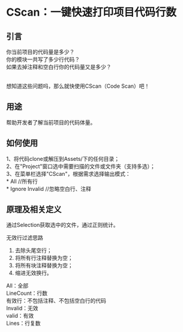 # CScan：一键快速打印项目代码行数

## 引言
你当前项目的代码量是多少？<br>
你的模块一共写了多少行代码？<br>
如果去掉注释和空白行你的代码量又是多少？<br><br>

想知道这些问题吗，那么就快使用CScan（Code Scan）吧！<br>


## 用途
帮助开发者了解当前项目的代码体量。<br>


## 如何使用
1、将代码clone或解压到Assets/下的任何目录；<br>
2、在"Project"窗口选中需要扫描的文件或文件夹（支持多选）；<br>
3、在菜单栏选择"CScan"，根据需求选择输出模式：<br>
	* All //所有行<br>
	* Ignore Invalid //忽略空白行、注释<br>

## 原理及相关定义
通过Selection获取选中的文件，通过正则统计。<br>

无效行过滤思路<br>
1. 去除头尾空行；<br>
2. 将所有行注释替换为空；<br>
3. 将所有块注释替换为空；<br>
4. 缩进无效换行。<br>

All：全部  
LineCount：行数  
有效行：不包括注释、不包括空白行的代码  
Invalid：无效  
valid：有效  
Lines：行复数  


